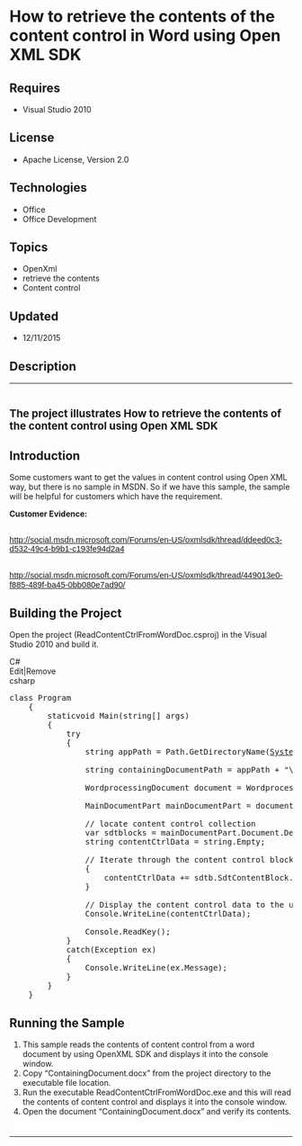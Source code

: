 # How to retrieve the contents of the content control in Word using Open XML SDK
## Requires
- Visual Studio 2010
## License
- Apache License, Version 2.0
## Technologies
- Office
- Office Development
## Topics
- OpenXml
- retrieve the contents
- Content control
## Updated
- 12/11/2015
## Description

<hr>
<div><a href="http://blogs.msdn.com/b/onecode" style="margin-top:3px"><img src="http://bit.ly/onecodesampletopbanner" alt="">
</a></div>
<h2><span style="font-size:14.0pt; line-height:115%">The project illustrates How to retrieve the contents of the content control using Open XML SDK
</span></h2>
<h2>Introduction</h2>
<p class="MsoNormal">Some customers want to get the values in content control using Open XML way, but there is no sample in MSDN. So if we have this sample, the sample will be helpful for customers which have the requirement.</p>
<p class="MsoNormal"><strong>Customer Evidence: </strong></p>
<h2><span style="font-size:11.0pt; line-height:115%; font-family:&quot;Calibri&quot;,sans-serif; font-weight:normal"><a href="http://social.msdn.microsoft.com/Forums/en-US/oxmlsdk/thread/ddeed0c3-d532-49c4-b9b1-c193fe94d2a4">http://social.msdn.microsoft.com/Forums/en-US/oxmlsdk/thread/ddeed0c3-d532-49c4-b9b1-c193fe94d2a4</a>
</span></h2>
<h2><span style="font-size:11.0pt; line-height:115%; font-family:&quot;Calibri&quot;,sans-serif; font-weight:normal"><a href="http://social.msdn.microsoft.com/Forums/en-US/oxmlsdk/thread/449013e0-f885-489f-ba45-0bb080e7ad90/">http://social.msdn.microsoft.com/Forums/en-US/oxmlsdk/thread/449013e0-f885-489f-ba45-0bb080e7ad90/</a>
</span></h2>
<h2>Building the Project</h2>
<p class="MsoNormal" style="margin-bottom:.0001pt; line-height:normal; text-autospace:none">
Open the project (ReadContentCtrlFromWordDoc.csproj) in the Visual Studio 2010 and build it.</p>
<p class="MsoNormal" style="margin-bottom:.0001pt; line-height:normal; text-autospace:none">
</p>
<div class="scriptcode">
<div class="pluginEditHolder" pluginCommand="mceScriptCode">
<div class="title"><span>C#</span></div>
<div class="pluginLinkHolder"><span class="pluginEditHolderLink">Edit</span>|<span class="pluginRemoveHolderLink">Remove</span></div>
<span class="hidden">csharp</span>

<div class="preview">
<pre class="csharp"><span class="cs__keyword">class</span>&nbsp;Program&nbsp;
&nbsp;&nbsp;&nbsp;&nbsp;{&nbsp;
&nbsp;&nbsp;&nbsp;&nbsp;&nbsp;&nbsp;&nbsp;&nbsp;<span class="cs__keyword">static</span><span class="cs__keyword">void</span>&nbsp;Main(<span class="cs__keyword">string</span>[]&nbsp;args)&nbsp;
&nbsp;&nbsp;&nbsp;&nbsp;&nbsp;&nbsp;&nbsp;&nbsp;{&nbsp;
&nbsp;&nbsp;&nbsp;&nbsp;&nbsp;&nbsp;&nbsp;&nbsp;&nbsp;&nbsp;&nbsp;&nbsp;<span class="cs__keyword">try</span>&nbsp;
&nbsp;&nbsp;&nbsp;&nbsp;&nbsp;&nbsp;&nbsp;&nbsp;&nbsp;&nbsp;&nbsp;&nbsp;{&nbsp;
&nbsp;&nbsp;&nbsp;&nbsp;&nbsp;&nbsp;&nbsp;&nbsp;&nbsp;&nbsp;&nbsp;&nbsp;&nbsp;&nbsp;&nbsp;&nbsp;<span class="cs__keyword">string</span>&nbsp;appPath&nbsp;=&nbsp;Path.GetDirectoryName(<a class="libraryLink" href="https://msdn.microsoft.com/en-US/library/System.Reflection.Assembly.GetExecutingAssembly.aspx" target="_blank" title="Auto generated link to System.Reflection.Assembly.GetExecutingAssembly">System.Reflection.Assembly.GetExecutingAssembly</a>().Location);&nbsp;
&nbsp;
&nbsp;&nbsp;&nbsp;&nbsp;&nbsp;&nbsp;&nbsp;&nbsp;&nbsp;&nbsp;&nbsp;&nbsp;&nbsp;&nbsp;&nbsp;&nbsp;<span class="cs__keyword">string</span>&nbsp;containingDocumentPath&nbsp;=&nbsp;appPath&nbsp;&#43;&nbsp;<span class="cs__string">&quot;\\ContainingDocument.docx&quot;</span>;&nbsp;
&nbsp;
&nbsp;&nbsp;&nbsp;&nbsp;&nbsp;&nbsp;&nbsp;&nbsp;&nbsp;&nbsp;&nbsp;&nbsp;&nbsp;&nbsp;&nbsp;&nbsp;WordprocessingDocument&nbsp;document&nbsp;=&nbsp;WordprocessingDocument.Open(containingDocumentPath,&nbsp;<span class="cs__keyword">true</span>);&nbsp;
&nbsp;
&nbsp;&nbsp;&nbsp;&nbsp;&nbsp;&nbsp;&nbsp;&nbsp;&nbsp;&nbsp;&nbsp;&nbsp;&nbsp;&nbsp;&nbsp;&nbsp;MainDocumentPart&nbsp;mainDocumentPart&nbsp;=&nbsp;document.MainDocumentPart;&nbsp;
&nbsp;
&nbsp;&nbsp;&nbsp;&nbsp;&nbsp;&nbsp;&nbsp;&nbsp;&nbsp;&nbsp;&nbsp;&nbsp;&nbsp;&nbsp;&nbsp;&nbsp;<span class="cs__com">//&nbsp;locate&nbsp;content&nbsp;control&nbsp;collection</span>&nbsp;
&nbsp;&nbsp;&nbsp;&nbsp;&nbsp;&nbsp;&nbsp;&nbsp;&nbsp;&nbsp;&nbsp;&nbsp;&nbsp;&nbsp;&nbsp;&nbsp;var&nbsp;sdtblocks&nbsp;=&nbsp;mainDocumentPart.Document.Descendants&lt;SdtBlock&gt;();&nbsp;
&nbsp;&nbsp;&nbsp;&nbsp;&nbsp;&nbsp;&nbsp;&nbsp;&nbsp;&nbsp;&nbsp;&nbsp;&nbsp;&nbsp;&nbsp;&nbsp;<span class="cs__keyword">string</span>&nbsp;contentCtrlData&nbsp;=&nbsp;<span class="cs__keyword">string</span>.Empty;&nbsp;
&nbsp;
&nbsp;&nbsp;&nbsp;&nbsp;&nbsp;&nbsp;&nbsp;&nbsp;&nbsp;&nbsp;&nbsp;&nbsp;&nbsp;&nbsp;&nbsp;&nbsp;<span class="cs__com">//&nbsp;Iterate&nbsp;through&nbsp;the&nbsp;content&nbsp;control&nbsp;blocks&nbsp;and&nbsp;append&nbsp;data&nbsp;to&nbsp;a&nbsp;string&nbsp;object</span><span class="cs__keyword">foreach</span>&nbsp;(var&nbsp;sdtb&nbsp;<span class="cs__keyword">in</span>&nbsp;sdtblocks)&nbsp;
&nbsp;&nbsp;&nbsp;&nbsp;&nbsp;&nbsp;&nbsp;&nbsp;&nbsp;&nbsp;&nbsp;&nbsp;&nbsp;&nbsp;&nbsp;&nbsp;{&nbsp;
&nbsp;&nbsp;&nbsp;&nbsp;&nbsp;&nbsp;&nbsp;&nbsp;&nbsp;&nbsp;&nbsp;&nbsp;&nbsp;&nbsp;&nbsp;&nbsp;&nbsp;&nbsp;&nbsp;&nbsp;contentCtrlData&nbsp;&#43;=&nbsp;sdtb.SdtContentBlock.InnerText;&nbsp;
&nbsp;&nbsp;&nbsp;&nbsp;&nbsp;&nbsp;&nbsp;&nbsp;&nbsp;&nbsp;&nbsp;&nbsp;&nbsp;&nbsp;&nbsp;&nbsp;}&nbsp;
&nbsp;
&nbsp;&nbsp;&nbsp;&nbsp;&nbsp;&nbsp;&nbsp;&nbsp;&nbsp;&nbsp;&nbsp;&nbsp;&nbsp;&nbsp;&nbsp;&nbsp;<span class="cs__com">//&nbsp;Display&nbsp;the&nbsp;content&nbsp;control&nbsp;data&nbsp;to&nbsp;the&nbsp;user</span>&nbsp;
&nbsp;&nbsp;&nbsp;&nbsp;&nbsp;&nbsp;&nbsp;&nbsp;&nbsp;&nbsp;&nbsp;&nbsp;&nbsp;&nbsp;&nbsp;&nbsp;Console.WriteLine(contentCtrlData);&nbsp;
&nbsp;
&nbsp;&nbsp;&nbsp;&nbsp;&nbsp;&nbsp;&nbsp;&nbsp;&nbsp;&nbsp;&nbsp;&nbsp;&nbsp;&nbsp;&nbsp;&nbsp;Console.ReadKey();&nbsp;
&nbsp;&nbsp;&nbsp;&nbsp;&nbsp;&nbsp;&nbsp;&nbsp;&nbsp;&nbsp;&nbsp;&nbsp;}&nbsp;
&nbsp;&nbsp;&nbsp;&nbsp;&nbsp;&nbsp;&nbsp;&nbsp;&nbsp;&nbsp;&nbsp;&nbsp;<span class="cs__keyword">catch</span>(Exception&nbsp;ex)&nbsp;
&nbsp;&nbsp;&nbsp;&nbsp;&nbsp;&nbsp;&nbsp;&nbsp;&nbsp;&nbsp;&nbsp;&nbsp;{&nbsp;
&nbsp;&nbsp;&nbsp;&nbsp;&nbsp;&nbsp;&nbsp;&nbsp;&nbsp;&nbsp;&nbsp;&nbsp;&nbsp;&nbsp;&nbsp;&nbsp;Console.WriteLine(ex.Message);&nbsp;
&nbsp;&nbsp;&nbsp;&nbsp;&nbsp;&nbsp;&nbsp;&nbsp;&nbsp;&nbsp;&nbsp;&nbsp;}&nbsp;
&nbsp;&nbsp;&nbsp;&nbsp;&nbsp;&nbsp;&nbsp;&nbsp;}&nbsp;
&nbsp;&nbsp;&nbsp;&nbsp;}&nbsp;
</pre>
</div>
</div>
</div>
<p></p>
<h2>Running the Sample</h2>
<ol>
<li>This sample reads the contents of content control from a word document by using OpenXML SDK and displays it into the console window.
</li><li>Copy &ldquo;ContainingDocument.docx&rdquo; from the project directory to the executable file location.
</li><li>Run the executable ReadContentCtrlFromWordDoc.exe and this will read the contents of content control and displays it into the console window.
</li><li>Open the document &ldquo;ContainingDocument.docx&rdquo; and verify its contents.
</li></ol>
<p style="line-height:0.6pt; color:white">Microsoft All-In-One Code Framework is a free, centralized code sample library driven by developers' real-world pains and needs. The goal is to provide customer-driven code samples for all Microsoft development technologies,
 and reduce developers' efforts in solving typical programming tasks. Our team listens to developers&rsquo; pains in the MSDN forums, social media and various DEV communities. We write code samples based on developers&rsquo; frequently asked programming tasks,
 and allow developers to download them with a short sample publishing cycle. Additionally, we offer a free code sample request service. It is a proactive way for our developer community to obtain code samples directly from Microsoft.</p>
<hr>
<div><a href="http://go.microsoft.com/?linkid=9759640" style="margin-top:3px"><img src="http://bit.ly/onecodelogo" alt="">
</a></div>
